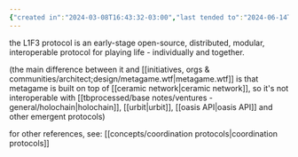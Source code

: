 ```yaml
---
{"created in":"2024-03-08T16:43:32-03:00","last tended to":"2024-06-14T18:30:59-03:00","aliases":["L1F3 protocol","l1f3.protocol","L1F3.protocol","an open-source, distributed, modular, interoperable protocol for playing life - individually and together"],"tags":["project","🌱","l1f3"],"dg-publish":true,"permalink":"/004-l1-f3/l1f3-protocol/","dgPassFrontmatter":true,"created":"2024-03-08T16:43:32.601-03:00","updated":"2024-06-14T18:51:16.567-03:00"}
---
```


the L1F3 protocol is an early-stage open-source, distributed, modular, interoperable protocol for playing life - individually and together.

(the main difference between it and [[initiatives, orgs & communities/architect;design/metagame.wtf\|metagame.wtf]] is that metagame is built on top of [[ceramic network\|ceramic network]], so it's not interoperable with [[tbprocessed/base notes/ventures - general/holochain\|holochain]], [[urbit\|urbit]], [[oasis API\|oasis API]] and other emergent protocols)

for other references, see: [[concepts/coordination protocols\|coordination protocols]]